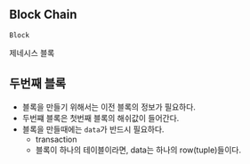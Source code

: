 ## Block Chain

`Block`

제네시스 블록

## 두번째 블록

- 블록을 만들기 위해서는 이전 블록의 정보가 필요하다.
- 두번쨰 블록은 첫번째 블록의 해쉬값이 들어간다.
- 블록을 만들때에는 `data`가 반드시 필요하다.
    - transaction
    - 블록이 하나의 테이블이라면, data는 하나의 row(tuple)들이다.
